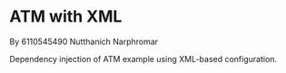 # ATM with XML

By 6110545490 Nutthanich Narphromar

Dependency injection of ATM example using XML-based configuration.